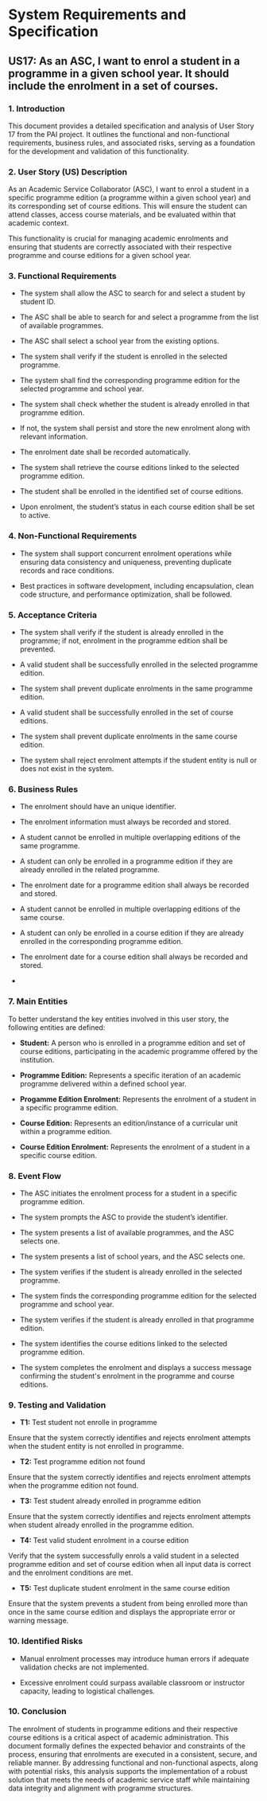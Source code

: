 # System Requirements and Specification



## US17: As an ASC, I want to enrol a student in a programme in a given school year. It should include the enrolment in a set of courses.



### 1. Introduction

This document provides a detailed specification and analysis of User Story 17 from the PAI project. It outlines the functional and 
non-functional requirements, business rules, and associated risks, serving as a foundation for the development and validation of this
functionality.


### 2. User Story (US) Description

As an Academic Service Collaborator (ASC), I want to enrol a student in a specific programme edition (a programme within a given school
year) and its corresponding set of course editions. This will ensure the student can attend classes, access course materials, and be
evaluated within that academic context.

This functionality is crucial for managing academic enrolments and ensuring that students are correctly associated with their respective
programme and course editions for a given school year.



### 3. Functional Requirements

- The system shall allow the ASC to search for and select a student by student ID.

- The ASC shall be able to search for and select a programme from the list of available programmes.

- The ASC shall select a school year from the existing options.

- The system shall verify if the student is enrolled in the selected programme.

- The system shall find the corresponding programme edition for the selected programme and school year.

- The system shall check whether the student is already enrolled in that programme edition.

- If not, the system shall persist and store the new enrolment along with relevant information.

- The enrolment date shall be recorded automatically.

- The system shall retrieve the course editions linked to the selected programme edition.

- The student shall be enrolled in the identified set of course editions.

- Upon enrolment, the student’s status in each course edition shall be set to active.



### 4. Non-Functional Requirements

- The system shall support concurrent enrolment operations while ensuring data consistency and uniqueness, preventing duplicate
records and race conditions.

- Best practices in software development, including encapsulation, clean code structure, and performance optimization, 
shall be followed.



### 5. Acceptance Criteria

- The system shall verify if the student is already enrolled in the programme; if not, enrolment in the programme edition
shall be prevented.

- A valid student shall be successfully enrolled in the selected programme edition.

- The system shall prevent duplicate enrolments in the same programme edition.

- A valid student shall be successfully enrolled in the set of course editions.

- The system shall prevent duplicate enrolments in the same course edition.

- The system shall reject enrolment attempts if the student entity is null or does not exist in the system.



### 6. Business Rules

- The enrolment should have an unique identifier.

- The enrolment information must always be recorded and stored.

- A student cannot be enrolled in multiple overlapping editions of the same programme.

- A student can only be enrolled in a programme edition if they are already enrolled in the related programme.

- The enrolment date for a programme edition shall always be recorded and stored.

- A student cannot be enrolled in multiple overlapping editions of the same course.

- A student can only be enrolled in a course edition if they are already enrolled in the corresponding programme edition.

- The enrolment date for a course edition shall always be recorded and stored.
- 

### 7. Main Entities

To better understand the key entities involved in this user story, the following entities are defined:

- **Student:** A person who is enrolled in a programme edition and set of course editions, participating in the academic programme offered by the institution.

- **Programme Edition:** Represents a specific iteration of an academic programme delivered within a defined school year.

- **Progamme Edition Enrolment:** Represents the enrolment of a student in a specific programme edition.

- **Course Edition:** Represents an edition/instance of a curricular unit within a programme edition.

- **Course Edition Enrolment:** Represents the enrolment of a student in a specific course edition.



### 8. Event Flow

- The ASC initiates the enrolment process for a student in a specific programme edition.

- The system prompts the ASC to provide the student’s identifier.

- The system presents a list of available programmes, and the ASC selects one.

- The system presents a list of school years, and the ASC selects one.

- The system verifies if the student is already enrolled in the selected programme.

- The system finds the corresponding programme edition for the selected programme and school year.

- The system verifies if the student is already enrolled in that programme edition.

- The system identifies the course editions linked to the selected programme edition.

- The system completes the enrolment and displays a success message confirming the student's enrolment in the programme 
and course editions.



### 9. Testing and Validation


- **T1:** Test student not enrolle in programme

Ensure that the system correctly identifies and rejects enrolment attempts when the student entity is not enrolled in programme.


- **T2:** Test programme edition not found

Ensure that the system correctly identifies and rejects enrolment attempts when the programme edition not found.

- **T3:** Test student already enrolled in programme edition

Ensure that the system correctly identifies and rejects enrolment attempts when student already enrolled in the programme edition.


- **T4:** Test valid student enrolment in a course edition

Verify that the system successfully enrols a valid student in a selected programme edition and set of course edition when all
input data is correct and the enrolment conditions are met.


- **T5:** Test duplicate student enrolment in the same course edition

Ensure that the system prevents a student from being enrolled more than once in the same course edition and displays the
appropriate error or warning message.



### 10. Identified Risks

- Manual enrolment processes may introduce human errors if adequate validation checks are not implemented.

- Excessive enrolment could surpass available classroom or instructor capacity, leading to logistical challenges.



### 10. Conclusion

The enrolment of students in programme editions and their respective course editions is a critical aspect of academic administration.
This document formally defines the expected behavior and constraints of the process, ensuring that enrolments are executed in
a consistent, secure, and reliable manner. By addressing functional and non-functional aspects, along with potential risks,
this analysis supports the implementation of a robust solution that meets the needs of academic service staff while maintaining
data integrity and alignment with programme structures.